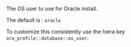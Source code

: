 The OS user to use for Oracle install.

The default is : `oracle`

To customize this consistently use the hiera key `ora_profile::database::os_user`.
